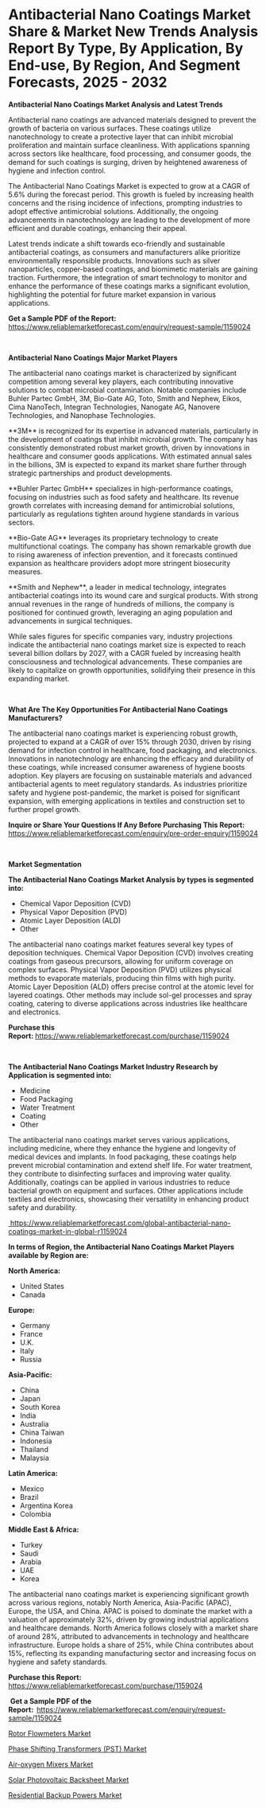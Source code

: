 <p><h1>Antibacterial Nano Coatings Market Share & Market New Trends Analysis Report By Type, By Application, By End-use, By Region, And Segment Forecasts, 2025 - 2032</h1></p><p><strong>Antibacterial Nano Coatings Market Analysis and Latest Trends</strong></p>
<p><p>Antibacterial nano coatings are advanced materials designed to prevent the growth of bacteria on various surfaces. These coatings utilize nanotechnology to create a protective layer that can inhibit microbial proliferation and maintain surface cleanliness. With applications spanning across sectors like healthcare, food processing, and consumer goods, the demand for such coatings is surging, driven by heightened awareness of hygiene and infection control.</p><p>The Antibacterial Nano Coatings Market is expected to grow at a CAGR of 5.6% during the forecast period. This growth is fueled by increasing health concerns and the rising incidence of infections, prompting industries to adopt effective antimicrobial solutions. Additionally, the ongoing advancements in nanotechnology are leading to the development of more efficient and durable coatings, enhancing their appeal.</p><p>Latest trends indicate a shift towards eco-friendly and sustainable antibacterial coatings, as consumers and manufacturers alike prioritize environmentally responsible products. Innovations such as silver nanoparticles, copper-based coatings, and biomimetic materials are gaining traction. Furthermore, the integration of smart technology to monitor and enhance the performance of these coatings marks a significant evolution, highlighting the potential for future market expansion in various applications.</p></p>
<p><strong>Get a Sample PDF of the Report:&nbsp;</strong> <a href="https://www.reliablemarketforecast.com/enquiry/request-sample/1159024?utm_campaign=1102&utm_medium=2&utm_source=Github&utm_content=ia&utm_term=22032025&utm_id=antibacterial-nano-coatings">https://www.reliablemarketforecast.com/enquiry/request-sample/1159024</a></p>
<p>&nbsp;</p>
<p><strong>Antibacterial Nano Coatings Major Market Players</strong></p>
<p><p>The antibacterial nano coatings market is characterized by significant competition among several key players, each contributing innovative solutions to combat microbial contamination. Notable companies include Buhler Partec GmbH, 3M, Bio-Gate AG, Toto, Smith and Nephew, Eikos, Cima NanoTech, Integran Technologies, Nanogate AG, Nanovere Technologies, and Nanophase Technologies.</p><p>**3M** is recognized for its expertise in advanced materials, particularly in the development of coatings that inhibit microbial growth. The company has consistently demonstrated robust market growth, driven by innovations in healthcare and consumer goods applications. With estimated annual sales in the billions, 3M is expected to expand its market share further through strategic partnerships and product developments.</p><p>**Buhler Partec GmbH** specializes in high-performance coatings, focusing on industries such as food safety and healthcare. Its revenue growth correlates with increasing demand for antimicrobial solutions, particularly as regulations tighten around hygiene standards in various sectors.</p><p>**Bio-Gate AG** leverages its proprietary technology to create multifunctional coatings. The company has shown remarkable growth due to rising awareness of infection prevention, and it forecasts continued expansion as healthcare providers adopt more stringent biosecurity measures.</p><p>**Smith and Nephew**, a leader in medical technology, integrates antibacterial coatings into its wound care and surgical products. With strong annual revenues in the range of hundreds of millions, the company is positioned for continued growth, leveraging an aging population and advancements in surgical techniques.</p><p>While sales figures for specific companies vary, industry projections indicate the antibacterial nano coatings market size is expected to reach several billion dollars by 2027, with a CAGR fueled by increasing health consciousness and technological advancements. These companies are likely to capitalize on growth opportunities, solidifying their presence in this expanding market.</p></p>
<p>&nbsp;</p>
<p><strong>What Are The Key Opportunities For Antibacterial Nano Coatings Manufacturers?</strong></p>
<p><p>The antibacterial nano coatings market is experiencing robust growth, projected to expand at a CAGR of over 15% through 2030, driven by rising demand for infection control in healthcare, food packaging, and electronics. Innovations in nanotechnology are enhancing the efficacy and durability of these coatings, while increased consumer awareness of hygiene boosts adoption. Key players are focusing on sustainable materials and advanced antibacterial agents to meet regulatory standards. As industries prioritize safety and hygiene post-pandemic, the market is poised for significant expansion, with emerging applications in textiles and construction set to further propel growth.</p></p>
<p><strong>Inquire or Share Your Questions If Any Before Purchasing This Report:</strong> <a href="https://www.reliablemarketforecast.com/enquiry/pre-order-enquiry/1159024?utm_campaign=1102&utm_medium=2&utm_source=Github&utm_content=ia&utm_term=22032025&utm_id=antibacterial-nano-coatings">https://www.reliablemarketforecast.com/enquiry/pre-order-enquiry/1159024</a></p>
<p>&nbsp;</p>
<p><strong>Market Segmentation</strong></p>
<p><strong>The Antibacterial Nano Coatings Market Analysis by types is segmented into:</strong></p>
<p><ul><li>Chemical Vapor Deposition (CVD)</li><li>Physical Vapor Deposition (PVD)</li><li>Atomic Layer Deposition (ALD)</li><li>Other</li></ul></p>
<p><p>The antibacterial nano coatings market features several key types of deposition techniques. Chemical Vapor Deposition (CVD) involves creating coatings from gaseous precursors, allowing for uniform coverage on complex surfaces. Physical Vapor Deposition (PVD) utilizes physical methods to evaporate materials, producing thin films with high purity. Atomic Layer Deposition (ALD) offers precise control at the atomic level for layered coatings. Other methods may include sol-gel processes and spray coating, catering to diverse applications across industries like healthcare and electronics.</p></p>
<p><strong>Purchase this Report:&nbsp;</strong><a href="https://www.reliablemarketforecast.com/purchase/1159024?utm_campaign=1102&utm_medium=2&utm_source=Github&utm_content=ia&utm_term=22032025&utm_id=antibacterial-nano-coatings">https://www.reliablemarketforecast.com/purchase/1159024</a></p>
<p>&nbsp;</p>
<p><strong>The Antibacterial Nano Coatings Market Industry Research by Application is segmented into:</strong></p>
<p><ul><li>Medicine</li><li>Food Packaging</li><li>Water Treatment</li><li>Coating</li><li>Other</li></ul></p>
<p><p>The antibacterial nano coatings market serves various applications, including medicine, where they enhance the hygiene and longevity of medical devices and implants. In food packaging, these coatings help prevent microbial contamination and extend shelf life. For water treatment, they contribute to disinfecting surfaces and improving water quality. Additionally, coatings can be applied in various industries to reduce bacterial growth on equipment and surfaces. Other applications include textiles and electronics, showcasing their versatility in enhancing product safety and durability.</p></p>
<p><a href="https://www.reliablemarketforecast.com/global-antibacterial-nano-coatings-market-in-global-r1159024?utm_campaign=1102&utm_medium=2&utm_source=Github&utm_content=ia&utm_term=22032025&utm_id=antibacterial-nano-coatings">&nbsp;https://www.reliablemarketforecast.com/global-antibacterial-nano-coatings-market-in-global-r1159024</a></p>
<p><strong>In terms of Region, the Antibacterial Nano Coatings Market Players available by Region are:</strong></p>
<p>
    <p> <strong> North America: </strong>
        <ul>
            <li>United States</li>
            <li>Canada</li>
        </ul>
        </p> 
    <p> <strong> Europe: </strong>
        <ul>
            <li>Germany</li>
            <li>France</li>
            <li>U.K.</li>
            <li>Italy</li>
            <li>Russia</li>
        </ul>
        </p> 
    <p> <strong> Asia-Pacific: </strong>
        <ul>
            <li>China</li>
            <li>Japan</li>
            <li>South Korea</li>
            <li>India</li>
            <li>Australia</li>
            <li>China Taiwan</li>
            <li>Indonesia</li>
            <li>Thailand</li>
            <li>Malaysia</li>
        </ul>
        </p> 
    <p> <strong> Latin America: </strong>
        <ul>
            <li>Mexico</li>
            <li>Brazil</li>
            <li>Argentina Korea</li>
            <li>Colombia</li>
        </ul>
        </p> 
    <p> <strong> Middle East & Africa: </strong>
        <ul>
            <li>Turkey</li>
            <li>Saudi</li>
            <li>Arabia</li>
            <li>UAE</li>
            <li>Korea</li>
        </ul>
    </p>
    </p>
<p><p>The antibacterial nano coatings market is experiencing significant growth across various regions, notably North America, Asia-Pacific (APAC), Europe, the USA, and China. APAC is poised to dominate the market with a valuation of approximately 32%, driven by growing industrial applications and healthcare demands. North America follows closely with a market share of around 28%, attributed to advancements in technology and healthcare infrastructure. Europe holds a share of 25%, while China contributes about 15%, reflecting its expanding manufacturing sector and increasing focus on hygiene and safety standards.</p></p>
<p><strong>Purchase this Report: </strong><a href="https://www.reliablemarketforecast.com/purchase/1159024?utm_campaign=1102&utm_medium=2&utm_source=Github&utm_content=ia&utm_term=22032025&utm_id=antibacterial-nano-coatings">https://www.reliablemarketforecast.com/purchase/1159024</a></p>
<p>&nbsp;<strong>Get a Sample PDF of the Report:&nbsp;&nbsp;</strong><a href="https://www.reliablemarketforecast.com/enquiry/request-sample/1159024?utm_campaign=1102&utm_medium=2&utm_source=Github&utm_content=ia&utm_term=22032025&utm_id=antibacterial-nano-coatings">https://www.reliablemarketforecast.com/enquiry/request-sample/1159024</a></p>
<p><strong></strong></p>
<p><p><a href="https://github.com/yaldotiedegq/Market-Research-Report-List-1/blob/main/rotor-flowmeters-market.md?utm_campaign=1102&utm_medium=2&utm_source=Github&utm_content=ia&utm_term=22032025&utm_id=antibacterial-nano-coatings">Rotor Flowmeters Market</a></p><p><a href="https://github.com/sacmatidora/Market-Research-Report-List-1/blob/main/phase-shifting-transformers-pst-market.md?utm_campaign=1102&utm_medium=2&utm_source=Github&utm_content=ia&utm_term=22032025&utm_id=antibacterial-nano-coatings">Phase Shifting Transformers (PST) Market</a></p><p><a href="https://github.com/shiahbuyerin/Market-Research-Report-List-1/blob/main/air-oxygen-mixers-market.md?utm_campaign=1102&utm_medium=2&utm_source=Github&utm_content=ia&utm_term=22032025&utm_id=antibacterial-nano-coatings">Air-oxygen Mixers Market</a></p><p><a href="https://github.com/airitaursela/Market-Research-Report-List-1/blob/main/solar-photovoltaic-backsheet-market.md?utm_campaign=1102&utm_medium=2&utm_source=Github&utm_content=ia&utm_term=22032025&utm_id=antibacterial-nano-coatings">Solar Photovoltaic Backsheet Market</a></p><p><a href="https://github.com/zalubakoraka/Market-Research-Report-List-1/blob/main/residential-backup-powers-market.md?utm_campaign=1102&utm_medium=2&utm_source=Github&utm_content=ia&utm_term=22032025&utm_id=antibacterial-nano-coatings">Residential Backup Powers Market</a></p></p>
